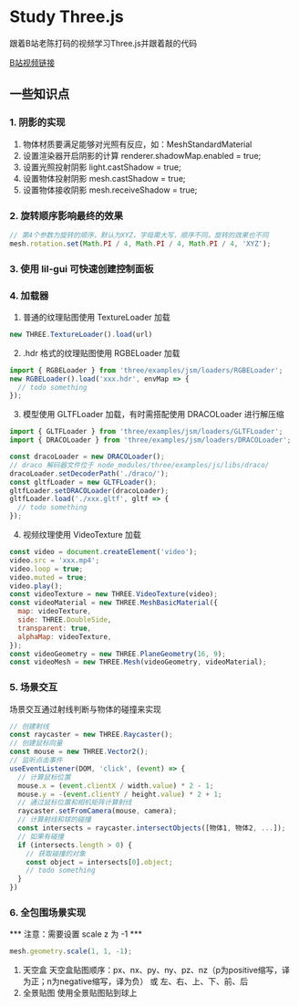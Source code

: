 # Study Three.js

跟着B站老陈打码的视频学习Three.js并跟着敲的代码

[B站视频链接](https://www.bilibili.com/video/BV1Gg411X7FY?spm_id_from=333.788.videopod.episodes&vd_source=47cfa7c0fd2263e8cf71adcc21fbca17)


## 一些知识点
### 1. 阴影的实现
1. 物体材质要满足能够对光照有反应，如：MeshStandardMaterial
2. 设置渲染器开启阴影的计算 renderer.shadowMap.enabled = true;
3. 设置光照投射阴影 light.castShadow = true;
4. 设置物体投射阴影 mesh.castShadow = true;
5. 设置物体接收阴影 mesh.receiveShadow = true;

### 2. 旋转顺序影响最终的效果
```js
// 第4个参数为旋转的顺序，默认为XYZ，字母需大写，顺序不同，旋转的效果也不同
mesh.rotation.set(Math.PI / 4, Math.PI / 4, Math.PI / 4, 'XYZ');
```

### 3. 使用 lil-gui 可快速创建控制面板

### 4. 加载器
1. 普通的纹理贴图使用 TextureLoader 加载
```js
new THREE.TextureLoader().load(url)
```

2. .hdr 格式的纹理贴图使用 RGBELoader 加载
```js
import { RGBELoader } from 'three/examples/jsm/loaders/RGBELoader';
new RGBELoader().load('xxx.hdr', envMap => {
  // todo something
});
```

3. 模型使用 GLTFLoader 加载，有时需搭配使用 DRACOLoader 进行解压缩
```js
import { GLTFLoader } from 'three/examples/jsm/loaders/GLTFLoader';
import { DRACOLoader } from 'three/examples/jsm/loaders/DRACOLoader';

const dracoLoader = new DRACOLoader();
// draco 解码器文件位于 node_modules/three/examples/js/libs/draco/
dracoLoader.setDecoderPath('./draco/');
const gltfLoader = new GLTFLoader();
gltfLoader.setDRACOLoader(dracoLoader);
gltfLoader.load('./xxx.gltf', gltf => {
  // todo something
});
```

4. 视频纹理使用 VideoTexture 加载
```js
const video = document.createElement('video');
video.src = 'xxx.mp4';
video.loop = true;
video.muted = true;
video.play();
const videoTexture = new THREE.VideoTexture(video);
const videoMaterial = new THREE.MeshBasicMaterial({
  map: videoTexture,
  side: THREE.DoubleSide,
  transparent: true,
  alphaMap: videoTexture,
});
const videoGeometry = new THREE.PlaneGeometry(16, 9);
const videoMesh = new THREE.Mesh(videoGeometry, videoMaterial);
```

### 5. 场景交互
场景交互通过射线判断与物体的碰撞来实现
```js
// 创建射线
const raycaster = new THREE.Raycaster();
// 创建鼠标向量
const mouse = new THREE.Vector2();
// 监听点击事件
useEventListener(DOM, 'click', (event) => {
  // 计算鼠标位置
  mouse.x = (event.clientX / width.value) * 2 - 1;
  mouse.y = -(event.clientY / height.value) * 2 + 1;
  // 通过鼠标位置和相机矩阵计算射线
  raycaster.setFromCamera(mouse, camera);
  // 计算射线和球的碰撞
  const intersects = raycaster.intersectObjects([物体1, 物体2, ...]);
  // 如果有碰撞
  if (intersects.length > 0) {
    // 获取碰撞的对象
    const object = intersects[0].object;
    // todo something
  }
})
```

### 6. 全包围场景实现
*** 注意：需要设置 scale z 为 -1 ***
```js
mesh.geometry.scale(1, 1, -1);
```
1. 天空盒
天空盒贴图顺序：px、nx、py、ny、pz、nz（p为positive缩写，译为正；n为negative缩写，译为负） 或 左、右、上、下、前、后
1. 全景贴图
使用全景贴图贴到球上
